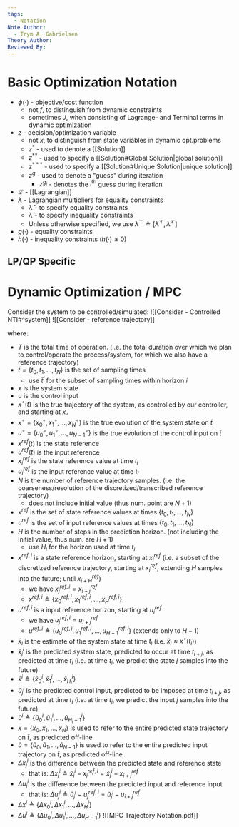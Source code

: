 ```yaml
---
tags:
  - Notation
Note Author:
  - Trym A. Gabrielsen
Theory Author: 
Reviewed By:
---
```

# Basic Optimization Notation
- $\phi(\cdot)$ - objective/cost function
	- not $f$, to distinguish from dynamic constraints
	- sometimes $J$, when consisting of Lagrange- and Terminal terms in dynamic optimization
- $z$ - decision/optimization variable
	- not $x$, to distinguish from state variables in dynamic opt.problems
	- $z^*$  -  used to denote a [[Solution]]
	- $z^{**}$  - used to specify a [[Solution#Global Solution|global solution]]
	- $z^{***}$ - used to specify a [[Solution#Unique Solution|unique solution]]
	- $z^{g}$ - used to denote a "guess" during iteration
		- $z^{g_{i}}$ - denotes the $i^{\text{th}}$ guess during iteration
- $\mathcal{L}$ - [[Lagrangian]]
- $\lambda$ - Lagrangian multipliers for equality constraints
	- $\bar{\lambda}$ - to specify equality constraints
	- $\hat{\lambda}$ - to specify inequality constraints
	- Unless otherwise specified, we use $\lambda^{\top} \triangleq [\bar{\lambda}^{\top}, \hat{\lambda}^{\top}]$
- $g(\cdot)$ - equality constraints
- $h(\cdot)$ - inequality constraints ($h(\cdot) \geq 0$)

## LP/QP Specific



# Dynamic Optimization / MPC
Consider the system to be controlled/simulated: ![[Consider - Controlled NTI#^system]]
![[Consider - reference trajectory]]

**where:**
- $T$ is the total time of operation. (i.e. the total duration over which we plan to control/operate the process/system, for which we also have a reference trajectory)
- $\tilde{t} = \{t_{0},t_{1},\dots,t_{N}\}$  is the set of sampling times
	- use $\tilde{t}^{i}$ for the subset of sampling times within horizon $i$
- $x$ is the system state
- $u$ is the control input
- $x^{\circ}(t)$ is the true trajectory of the system, as controlled by our controller, and starting at $x_{\circ}$
- $x^{\circ} = \{x^{\circ}_{0},x^{\circ}_{1},\dots,x^{\circ}_{N}\}$ is the true evolution of the system state on $\tilde{t}$
- $u^{\circ} = \{u^{\circ}_{0},u^{\circ}_{1},\dots,u^{\circ}_{N-1}\}$ is the true evolution of the control input on $\tilde{t}$
- $x^{ref}(t)$ is the state reference
- $u^{ref}(t)$ is the input reference
- $x_{i}^{ref}$ is the state reference value at time $t_{i}$
- $u_{i}^{ref}$ is the input reference value at time $t_{i}$
- $N$ is the number of reference trajectory samples. (i.e. the coarseness/resolution of the discretized/transcribed reference trajectory)
	- does not include initial value (thus num. point are $N+1$)
- $x^{ref}$ is the set of state reference values at times $\{t_{0},t_{1},\dots,t_{N}\}$
- $u^{ref}$ is the set of input reference values at times $\{t_{0},t_{1},\dots,t_{N}\}$
- $H$ is the number of steps in the prediction horizon. (not including the initial value, thus num. are $H+1$)
	- use $H_{i}$ for the horizon used at time $t_{i}$
- $x^{ref,i}$ is a state reference horizon, starting at $x^{ref}_{i}$ (i.e. a subset of the discretized reference trajectory, starting at $x^{ref}_{i}$, extending $H$ samples into the future; until $x^{ref}_{i+H}$)
	- we have $x^{ref,i}_{j} = x^{ref}_{i+j}$
	- $x^{ref,i} \triangleq \{x^{ref,i}_{0},x^{ref,i}_{1},\dots,x^{ref,i}_{H}\}$
- $u^{ref,i}$ is a input reference horizon, starting at $u^{ref}_{i}$
	- we have $u^{ref,i}_{j} = u^{ref}_{i+j}$
	- $u^{ref,i} \triangleq \{u^{ref,i}_{0},u^{ref,i}_{1},\dots,u^{ref,i}_{H-1}\}$   (extends only to $H-1$)
- $\hat{x}_{i}$ is the estimate of the system state at time $t_{i}$ (i.e. $\hat{x}_{i} \approx x^{\circ}(t_{i})$)
- $\tilde{x}^{i}_{j}$ is the predicted system state, predicted to occur at time $t_{i+j}$, as predicted at time $t_{i}$ (i.e. at time $t_{i}$, we predict the state $j$ samples into the future)
- $\tilde{x}^{i} \triangleq \{\tilde{x}^{i}_{0},\tilde{x}^{i}_{1},\dots,\tilde{x}^{i}_{H_{i}}\}$
- $\tilde{u}^{i}_{j}$ is the predicted control input, predicted to be imposed at time $t_{i+j}$, as predicted at time $t_{i}$ (i.e. at time $t_{i}$, we predict the input $j$ samples into the future)
- $\tilde{u}^{i} \triangleq \{\tilde{u}^{i}_{0},\tilde{u}^{i}_{1},\dots,\tilde{u}^{i}_{H_{i}-1}\}$
- $\tilde{x} = \{\tilde{x}_{0},\tilde{x}_{1},\dots,\tilde{x}_{N}\}$ is used to refer to the entire predicted state trajectory on $\tilde{t}$, as predicted off-line
- $\tilde{u} = \{\tilde{u}_{0},\tilde{u}_{1},\dots,\tilde{u}_{N-1}\}$ is used to refer to the entire predicted input trajectory on $\tilde{t}$, as predicted off-line
- $\Delta x^{i}_j$ is the difference between the predicted state and reference state
	- that is: $\Delta x^{i}_{j} \triangleq \tilde{x}^{i}_{j} - x^{ref,i}_{j} = \tilde{x}^{i}_{j} - x^{ref}_{i+j}$
- $\Delta u^{i}_j$ is the difference between the predicted input and reference input
	- that is: $\Delta u^{i}_{j} \triangleq \tilde{u}^{i}_{j} - u^{ref,i}_{j}=\tilde{u}^{i}_{j} - u^{ref}_{i+j}$
- $\Delta x^{i} \triangleq \{\Delta x^{i}_{0},\Delta x^{i}_{1},\dots,\Delta x^{i}_{H}\}$
- $\Delta u^{i} \triangleq \{\Delta u^{i}_{0},\Delta u^{i}_{1},\dots,\Delta u^{i}_{H-1}\}$
![[MPC Trajectory Notation.pdf]]

